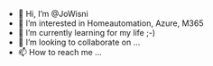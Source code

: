 - 👋 Hi, I’m @JoWisni
- 👀 I’m interested in Homeautomation, Azure, M365
- 🌱 I’m currently learning for my life ;-)
- 💞️ I’m looking to collaborate on ...
- 📫 How to reach me ...

<!---
JoWisni/JoWisni is a ✨ special ✨ repository because its `README.md` (this file) appears on your GitHub profile.
You can click the Preview link to take a look at your changes.
--->
